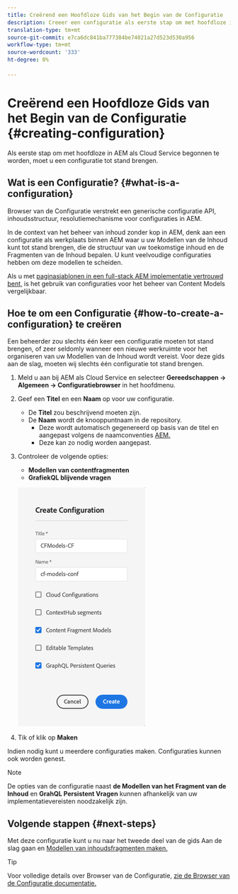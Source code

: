 ```yaml
---
title: Creërend een Hoofdloze Gids van het Begin van de Configuratie
description: Creeer een configuratie als eerste stap om met hoofdloze in AEM als Cloud Service aan de slag te gaan.
translation-type: tm+mt
source-git-commit: e7ca6dc841ba777384be74021a27d523d530a956
workflow-type: tm+mt
source-wordcount: '333'
ht-degree: 0%

---
```



# Creërend een Hoofdloze Gids van het Begin van de Configuratie {#creating-configuration}

Als eerste stap om met hoofdloze in AEM als Cloud Service begonnen te worden, moet u een configuratie tot stand brengen.

## Wat is een Configuratie? {#what-is-a-configuration}

Browser van de Configuratie verstrekt een generische configuratie API, inhoudsstructuur, resolutiemechanisme voor configuraties in AEM.

In de context van het beheer van inhoud zonder kop in AEM, denk aan een configuratie als werkplaats binnen AEM waar u uw Modellen van de Inhoud kunt tot stand brengen, die de structuur van uw toekomstige inhoud en de Fragmenten van de Inhoud bepalen. U kunt veelvoudige configuraties hebben om deze modellen te scheiden.

Als u met [paginasjablonen in een full-stack AEM implementatie vertrouwd bent,](/help/sites-cloud/authoring/features/templates.md) is het gebruik van configuraties voor het beheer van Content Models vergelijkbaar.

## Hoe te om een Configuratie {#how-to-create-a-configuration} te creëren

Een beheerder zou slechts één keer een configuratie moeten tot stand brengen, of zeer seldomly wanneer een nieuwe werkruimte voor het organiseren van uw Modellen van de Inhoud wordt vereist. Voor deze gids aan de slag, moeten wij slechts één configuratie tot stand brengen.

1. Meld u aan bij AEM als Cloud Service en selecteer **Gereedschappen -> Algemeen -> Configuratiebrowser** in het hoofdmenu.
1. Geef een **Titel** en een **Naam** op voor uw configuratie.
   * De **Titel** zou beschrijvend moeten zijn.
   * De **Naam** wordt de knooppuntnaam in de repository.
      * Deze wordt automatisch gegenereerd op basis van de titel en aangepast volgens de naamconventies [AEM.](/help/implementing/developing/introduction/naming-conventions.md)
      * Deze kan zo nodig worden aangepast.
1. Controleer de volgende opties:
   * **Modellen van contentfragmenten**
   * **GrafiekQL blijvende vragen**

   ![Configuratie maken](../assets/create-configuration.png)

1. Tik of klik op **Maken**

Indien nodig kunt u meerdere configuraties maken. Configuraties kunnen ook worden genest.

>[!NOTE]
>
>De opties van de configuratie naast **de Modellen van het Fragment van de Inhoud** en **GrahQL Persistent Vragen** kunnen afhankelijk van uw implementatievereisten noodzakelijk zijn.

## Volgende stappen {#next-steps}

Met deze configuratie kunt u nu naar het tweede deel van de gids Aan de slag gaan en [Modellen van inhoudsfragmenten maken.](create-content-model.md)

>[!TIP]
>
>Voor volledige details over Browser van de Configuratie, [zie de Browser van de Configuratie documentatie.](/help/implementing/developing/introduction/configurations.md)
